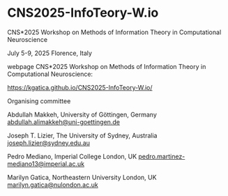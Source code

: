 # CNS2025-InfoTeory-W.io
CNS*2025 Workshop on Methods of Information Theory in Computational Neuroscience

July 5-9, 2025
Florence, Italy

webpage CNS*2025 Workshop on Methods of Information Theory in Computational Neuroscience:

https://kgatica.github.io/CNS2025-InfoTeory-W.io/

Organising committee

Abdullah Makkeh, University of Göttingen, Germany abdullah.alimakkeh@uni-goettingen.de

Joseph T. Lizier, The University of Sydney, Australia joseph.lizier@sydney.edu.au

Pedro Mediano, Imperial College London, UK pedro.martinez-mediano13@imperial.ac.uk

Marilyn Gatica, Northeastern University London, UK marilyn.gatica@nulondon.ac.uk
